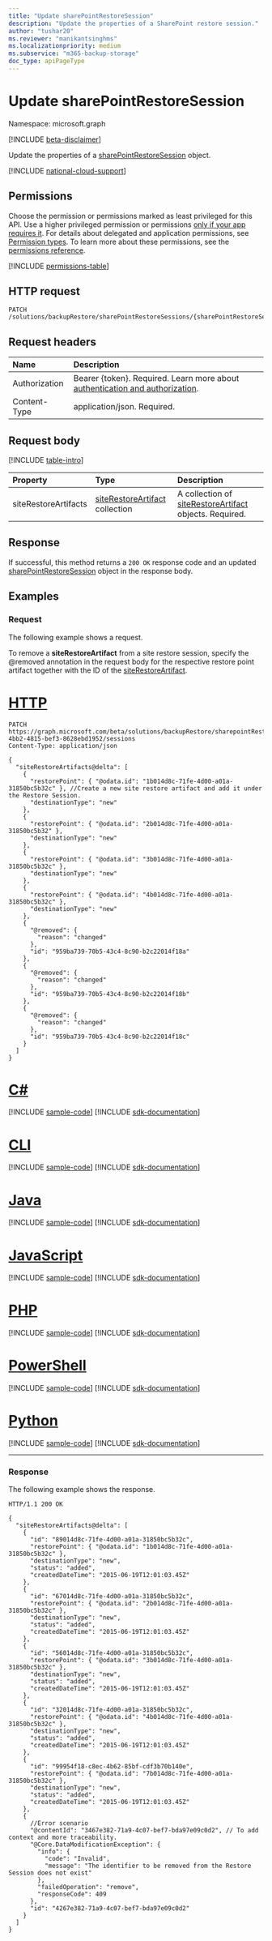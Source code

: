 ```yaml
---
title: "Update sharePointRestoreSession"
description: "Update the properties of a SharePoint restore session."
author: "tushar20"
ms.reviewer: "manikantsinghms"
ms.localizationpriority: medium
ms.subservice: "m365-backup-storage"
doc_type: apiPageType
---
```


# Update sharePointRestoreSession

Namespace: microsoft.graph

[!INCLUDE [beta-disclaimer](../../includes/beta-disclaimer.md)]

Update the properties of a [sharePointRestoreSession](../resources/sharepointrestoresession.md) object.

[!INCLUDE [national-cloud-support](../../includes/global-only.md)]

## Permissions

Choose the permission or permissions marked as least privileged for this API. Use a higher privileged permission or permissions [only if your app requires it](/graph/permissions-overview#best-practices-for-using-microsoft-graph-permissions). For details about delegated and application permissions, see [Permission types](/graph/permissions-overview#permission-types). To learn more about these permissions, see the [permissions reference](/graph/permissions-reference).

<!-- { "blockType": "permissions", "name": "sharepointrestoresession_update" } -->
[!INCLUDE [permissions-table](../includes/permissions/sharepointrestoresession-update-permissions.md)]

## HTTP request

<!-- {
  "blockType": "ignored"
}
-->
``` http
PATCH /solutions/backupRestore/sharePointRestoreSessions/{sharePointRestoreSessionId}
```

## Request headers

|Name|Description|
|:---|:---|
|Authorization|Bearer {token}. Required. Learn more about [authentication and authorization](/graph/auth/auth-concepts).|
|Content-Type|application/json. Required.|

## Request body

[!INCLUDE [table-intro](../../includes/update-property-table-intro.md)]

|Property|Type|Description|
|:---|:---|:---|
|siteRestoreArtifacts|[siteRestoreArtifact](../resources/siterestoreartifact.md) collection|A collection of [siteRestoreArtifact](../resources/siterestoreartifact.md) objects. Required.|

## Response

If successful, this method returns a `200 OK` response code and an updated [sharePointRestoreSession](../resources/sharepointrestoresession.md) object in the response body.

## Examples

### Request

The following example shows a request.

To remove a **siteRestoreArtifact** from a site restore session, specify the @removed annotation in the request body for the respective restore point artifact together with the ID of the [siteRestoreArtifact](../resources/siterestoreartifact.md).

# [HTTP](#tab/http)
<!-- {
  "blockType": "request",
  "name": "sharepointrestoresession_update"
}
-->
``` http
PATCH https://graph.microsoft.com/beta/solutions/backupRestore/sharepointRestoreSessions/845457dc-4bb2-4815-bef3-8628ebd1952/sessions
Content-Type: application/json

{
  "siteRestoreArtifacts@delta": [
    {
      "restorePoint": { "@odata.id": "1b014d8c-71fe-4d00-a01a-31850bc5b32c" }, //Create a new site restore artifact and add it under the Restore Session.
      "destinationType": "new"
    },
    {
      "restorePoint": { "@odata.id": "2b014d8c-71fe-4d00-a01a-31850bc5b32" },
      "destinationType": "new"
    },
    {
      "restorePoint": { "@odata.id": "3b014d8c-71fe-4d00-a01a-31850bc5b32c" },
      "destinationType": "new"
    },
    {
      "restorePoint": { "@odata.id": "4b014d8c-71fe-4d00-a01a-31850bc5b32c" },
      "destinationType": "new"
    },
    {
      "@removed": {
        "reason": "changed"
      },
      "id": "959ba739-70b5-43c4-8c90-b2c22014f18a"
    },
    {
      "@removed": {
        "reason": "changed"
      },
      "id": "959ba739-70b5-43c4-8c90-b2c22014f18b"
    },
    {
      "@removed": {
        "reason": "changed"
      },
      "id": "959ba739-70b5-43c4-8c90-b2c22014f18c"
    }
  ]
}
```

# [C#](#tab/csharp)
[!INCLUDE [sample-code](../includes/snippets/csharp/sharepointrestoresession-update-csharp-snippets.md)]
[!INCLUDE [sdk-documentation](../includes/snippets/snippets-sdk-documentation-link.md)]

# [CLI](#tab/cli)
[!INCLUDE [sample-code](../includes/snippets/cli/sharepointrestoresession-update-cli-snippets.md)]
[!INCLUDE [sdk-documentation](../includes/snippets/snippets-sdk-documentation-link.md)]

# [Java](#tab/java)
[!INCLUDE [sample-code](../includes/snippets/java/sharepointrestoresession-update-java-snippets.md)]
[!INCLUDE [sdk-documentation](../includes/snippets/snippets-sdk-documentation-link.md)]

# [JavaScript](#tab/javascript)
[!INCLUDE [sample-code](../includes/snippets/javascript/sharepointrestoresession-update-javascript-snippets.md)]
[!INCLUDE [sdk-documentation](../includes/snippets/snippets-sdk-documentation-link.md)]

# [PHP](#tab/php)
[!INCLUDE [sample-code](../includes/snippets/php/sharepointrestoresession-update-php-snippets.md)]
[!INCLUDE [sdk-documentation](../includes/snippets/snippets-sdk-documentation-link.md)]

# [PowerShell](#tab/powershell)
[!INCLUDE [sample-code](../includes/snippets/powershell/sharepointrestoresession-update-powershell-snippets.md)]
[!INCLUDE [sdk-documentation](../includes/snippets/snippets-sdk-documentation-link.md)]

# [Python](#tab/python)
[!INCLUDE [sample-code](../includes/snippets/python/sharepointrestoresession-update-python-snippets.md)]
[!INCLUDE [sdk-documentation](../includes/snippets/snippets-sdk-documentation-link.md)]

---

### Response

The following example shows the response.
<!-- {
  "blockType": "response",
  "truncated": true,
  "@odata.type": "microsoft.graph.sharePointRestoreSession"
}
-->

``` http
HTTP/1.1 200 OK

{
  "siteRestoreArtifacts@delta": [
    {
      "id": "89014d8c-71fe-4d00-a01a-31850bc5b32c",
      "restorePoint": { "@odata.id": "1b014d8c-71fe-4d00-a01a-31850bc5b32c" },
      "destinationType": "new",
      "status": "added",
      "createdDateTime": "2015-06-19T12:01:03.45Z"
    },
    {
      "id": "67014d8c-71fe-4d00-a01a-31850bc5b32c",
      "restorePoint": { "@odata.id": "2b014d8c-71fe-4d00-a01a-31850bc5b32c" },
      "destinationType": "new",
      "status": "added",
      "createdDateTime": "2015-06-19T12:01:03.45Z"
    },
    {
      "id": "56014d8c-71fe-4d00-a01a-31850bc5b32c",
      "restorePoint": { "@odata.id": "3b014d8c-71fe-4d00-a01a-31850bc5b32c" },
      "destinationType": "new",
      "status": "added",
      "createdDateTime": "2015-06-19T12:01:03.45Z"
    },
    {
      "id": "32014d8c-71fe-4d00-a01a-31850bc5b32c",
      "restorePoint": { "@odata.id": "4b014d8c-71fe-4d00-a01a-31850bc5b32c" },
      "destinationType": "new",
      "status": "added",
      "createdDateTime": "2015-06-19T12:01:03.45Z"
    },
    {
      "id": "99954f18-c8ec-4b62-85bf-cdf3b70b140e",
      "restorePoint": { "@odata.id": "7b014d8c-71fe-4d00-a01a-31850bc5b32c" },
      "destinationType": "new",
      "status": "added",
      "createdDateTime": "2015-06-19T12:01:03.45Z"
    },
    {
      //Error scenario
      "@contentId": "3467e382-71a9-4c07-bef7-bda97e09c0d2", // To add context and more traceability.
      "@Core.DataModificationException": {
        "info": {
          "code": "Invalid",
          "message": "The identifier to be removed from the Restore Session does not exist"
        },
        "failedOperation": "remove",
        "responseCode": 409
      },
      "id": "4267e382-71a9-4c07-bef7-bda97e09c0d2"
    }
  ]
}
```
